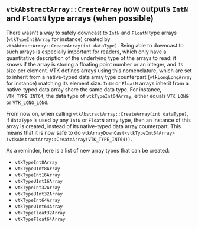 ## `vtkAbstractArray::CreateArray` now outputs `IntN` and `FloatN` type arrays (when possible)

There wasn't a way to safely downcast to `IntN` and `FloatN` type arrays (`vtkTypeInt8Array` for
instance) created by `vtkAbtractArray::CreateArray(int dataType)`. Being able to downcast to such
arrays is especially important for readers, which only have a quantitative description of the
underlying type of the arrays to read: it knows if the array is storing a floating point number or
an integer, and its size per element. VTK defines arrays using this nomenclature,
which are set to inherit from a native-typed data array type counterpart
(`vtkLongLongArray` for instance) matching its element size.
`IntN` or `FloatN` arrays inherit from a native-typed data array share the same
data type. For instance, `VTK_TYPE_INT64`, the data type of
`vtkTypeInt64Array`, either equals `VTK_LONG` or `VTK_LONG_LONG`.

From now on, when calling `vtkAbstractArray::CreateArray(int dataType)`, if `dataType` is
used by any `IntN` or `FloatN` array type, then an instance of this array is created, instead of its
native-typed data array counterpart. This means that it is now safe to do
`vtkArrayDownCast<vtkTypeInt64Array>(vtkAbstractArray::CreateArray(VTK_TYPE_INT64))`.

As a reminder, here is a list of new array types that can be created:
* `vtkTypeInt8Array`
* `vtkTypeUInt8Array`
* `vtkTypeInt16Array`
* `vtkTypeUInt16Array`
* `vtkTypeInt32Array`
* `vtkTypeUInt32Array`
* `vtkTypeInt64Array`
* `vtkTypeUInt64Array`
* `vtkTypeFloat32Array`
* `vtkTypeFloat64Array`
